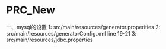 # PRC_New

一、mysql的设置
1: src/main/resources/generator.properities 
2: src/main/resources/generatorConfig.xml  line 19-21
3: src/main/resources/jdbc.properties 